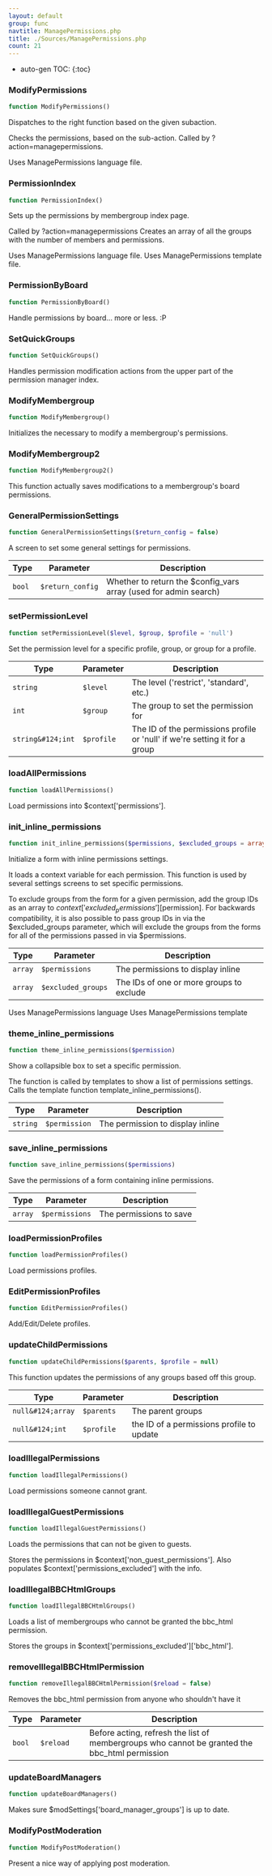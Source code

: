 ```yaml
---
layout: default
group: func
navtitle: ManagePermissions.php
title: ./Sources/ManagePermissions.php
count: 21
---
```

* auto-gen TOC:
{:toc}
### ModifyPermissions

```php
function ModifyPermissions()
```
Dispatches to the right function based on the given subaction.

Checks the permissions, based on the sub-action.
Called by ?action=managepermissions.

Uses ManagePermissions language file.

### PermissionIndex

```php
function PermissionIndex()
```
Sets up the permissions by membergroup index page.

Called by ?action=managepermissions
Creates an array of all the groups with the number of members and permissions.

Uses ManagePermissions language file.
Uses ManagePermissions template file.

### PermissionByBoard

```php
function PermissionByBoard()
```
Handle permissions by board... more or less. :P



### SetQuickGroups

```php
function SetQuickGroups()
```
Handles permission modification actions from the upper part of the
permission manager index.



### ModifyMembergroup

```php
function ModifyMembergroup()
```
Initializes the necessary to modify a membergroup's permissions.



### ModifyMembergroup2

```php
function ModifyMembergroup2()
```
This function actually saves modifications to a membergroup's board permissions.



### GeneralPermissionSettings

```php
function GeneralPermissionSettings($return_config = false)
```
A screen to set some general settings for permissions.



Type|Parameter|Description
---|---|---
`bool`|`$return_config`|Whether to return the $config_vars array (used for admin search)

### setPermissionLevel

```php
function setPermissionLevel($level, $group, $profile = 'null')
```
Set the permission level for a specific profile, group, or group for a profile.



Type|Parameter|Description
---|---|---
`string`|`$level`|The level ('restrict', 'standard', etc.)
`int`|`$group`|The group to set the permission for
`string&#124;int`|`$profile`|The ID of the permissions profile or 'null' if we're setting it for a group

### loadAllPermissions

```php
function loadAllPermissions()
```
Load permissions into $context['permissions'].



### init_inline_permissions

```php
function init_inline_permissions($permissions, $excluded_groups = array())
```
Initialize a form with inline permissions settings.

It loads a context variable for each permission.
This function is used by several settings screens to set specific permissions.

To exclude groups from the form for a given permission, add the group IDs as
an array to $context['excluded_permissions'][$permission]. For backwards
compatibility, it is also possible to pass group IDs in via the
$excluded_groups parameter, which will exclude the groups from the forms for
all of the permissions passed in via $permissions.

Type|Parameter|Description
---|---|---
`array`|`$permissions`|The permissions to display inline
`array`|`$excluded_groups`|The IDs of one or more groups to exclude

Uses ManagePermissions language
Uses ManagePermissions template

### theme_inline_permissions

```php
function theme_inline_permissions($permission)
```
Show a collapsible box to set a specific permission.

The function is called by templates to show a list of permissions settings.
Calls the template function template_inline_permissions().

Type|Parameter|Description
---|---|---
`string`|`$permission`|The permission to display inline

### save_inline_permissions

```php
function save_inline_permissions($permissions)
```
Save the permissions of a form containing inline permissions.



Type|Parameter|Description
---|---|---
`array`|`$permissions`|The permissions to save

### loadPermissionProfiles

```php
function loadPermissionProfiles()
```
Load permissions profiles.



### EditPermissionProfiles

```php
function EditPermissionProfiles()
```
Add/Edit/Delete profiles.



### updateChildPermissions

```php
function updateChildPermissions($parents, $profile = null)
```
This function updates the permissions of any groups based off this group.



Type|Parameter|Description
---|---|---
`null&#124;array`|`$parents`|The parent groups
`null&#124;int`|`$profile`|the ID of a permissions profile to update

### loadIllegalPermissions

```php
function loadIllegalPermissions()
```
Load permissions someone cannot grant.



### loadIllegalGuestPermissions

```php
function loadIllegalGuestPermissions()
```
Loads the permissions that can not be given to guests.

Stores the permissions in $context['non_guest_permissions'].
Also populates $context['permissions_excluded'] with the info.

### loadIllegalBBCHtmlGroups

```php
function loadIllegalBBCHtmlGroups()
```
Loads a list of membergroups who cannot be granted the bbc_html permission.

Stores the groups in $context['permissions_excluded']['bbc_html'].

### removeIllegalBBCHtmlPermission

```php
function removeIllegalBBCHtmlPermission($reload = false)
```
Removes the bbc_html permission from anyone who shouldn't have it



Type|Parameter|Description
---|---|---
`bool`|`$reload`|Before acting, refresh the list of membergroups who cannot be granted the bbc_html permission

### updateBoardManagers

```php
function updateBoardManagers()
```
Makes sure $modSettings['board_manager_groups'] is up to date.



### ModifyPostModeration

```php
function ModifyPostModeration()
```
Present a nice way of applying post moderation.



